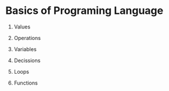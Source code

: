 # Basics of Programing Language

1. Values

2. Operations

3. Variables

4. Decissions

5. Loops

6. Functions
